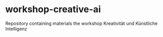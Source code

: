 # workshop-creative-ai
Repository containing materials the workshop Kreativität und Künstliche Intelligenz
